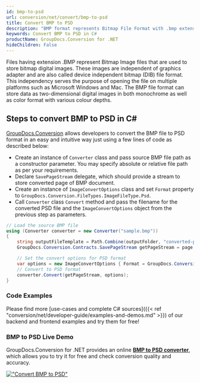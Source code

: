 ```yaml
---
id: bmp-to-psd
url: conversion/net/convert/bmp-to-psd
title: Convert BMP to PSD
description: "BMP format represents Bitmap File Format with .bmp extension. Learn how to convert BMP to PSD file programmatically in C# language using GroupDocs.Conversion for .NET library."
keywords: Convert BMP to PSD in C#
productName: GroupDocs.Conversion for .NET
hideChildren: False
---
```


Files having extension .BMP represent Bitmap Image files that are used to store bitmap digital images. These images are independent of graphics adapter and are also called device independent bitmap (DIB) file format. This independency serves the purpose of opening the file on multiple platforms such as Microsoft Windows and Mac. The BMP file format can store data as two-dimensional digital images  in both monochrome as well as color format with various colour depths.

## Steps to convert BMP to PSD in C#

[GroupDocs.Conversion](https://products.groupdocs.com/conversion/net) allows developers to convert the BMP file to PSD format in an easy and intuitive way just using a few lines of code as described below:

* Create an instance of `Converter` class and pass source BMP file path as a constructor parameter. You may specify absolute or relative file path as per your requirements. 
* Declare `SavePageStream` delegate, which should provide a stream to store converted page of BMP document.
* Create an instance of `ImageConvertOptions` class and set `Format` property to `GroupDocs.Conversion.FileTypes.ImageFileType.Psd`.
* Call `Converter` class `Convert` method and pass the filename for the converted PSD file and the `ImageConvertOptions` object from the previous step as parameters.

```csharp
// Load the source BMP file
using (Converter converter = new Converter("sample.bmp"))
{
    string outputFileTemplate = Path.Combine(outputFolder, "converted-page-{0}.psd");
    GroupDocs.Conversion.Contracts.SavePageStream getPageStream = page => new FileStream(string.Format(outputFileTemplate, page), FileMode.Create);

    // Set the convert options for PSD format
    var options = new ImageConvertOptions { Format = GroupDocs.Conversion.FileTypes.ImageFileType.Psd };   
    // Convert to PSD format
    converter.Convert(getPageStream, options);
}
```

### Code Examples

Please find more [use-cases and complete C# sources]({{< ref "conversion/net/developer-guide/examples-and-demos.md" >}}) of our backend and frontend examples and try them for free!

### BMP to PSD Live Demo

GroupDocs.Conversion for .NET provides an online [**BMP to PSD converter**](https://products.groupdocs.app/conversion/bmp-to-psd), which allows you to try it for free and check conversion quality and accuracy.

[!["Convert BMP to PSD"](conversion/net/images/convert-to-psd/convert-bmp-to-psd.png)](https://products.groupdocs.app/conversion/bmp-to-psd)